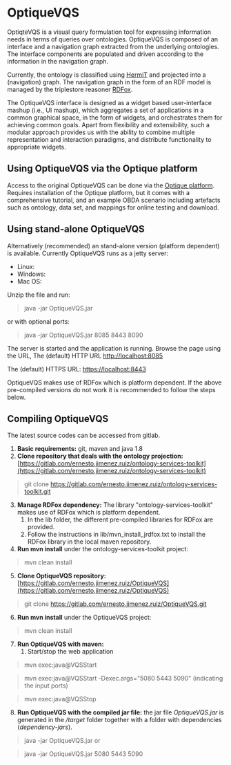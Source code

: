 # OptiqueVQS
OptiqteVQS is a visual query formulation tool for expressing information needs in terms of queries over ontologies. OptiqueVQS is composed of an interface and a navigation graph extracted from the underlying ontologies. The interface components are populated and driven according to the information in the navigation graph.

Currently, the ontology is classified using [HermiT](http://www.cs.ox.ac.uk/isg/tools/HermiT/) and projected into a (navigation) graph. The navigation graph in the form of an RDF model is managed by the triplestore reasoner [RDFox](http://www.cs.ox.ac.uk/isg/tools/RDFox/).

The OptiqueVQS interface is designed as a widget based user-interface mashup (i.e., UI mashup), which aggregates a set of applications in a common graphical space, in the form of widgets, and orchestrates them for achieving common goals. Apart from flexibility and extensibility, such a modular approach provides us with the ability to combine multiple representation and interaction paradigms, and distribute functionality to appropriate widgets.


## Using OptiqueVQS via the Optique platform

Access to the original OptiqueVQS can be done via the [Optique platform](http://optique-project.eu/northwind-tutorial/). Requires installation of the Optique platform, but it comes with a comprehensive tutorial, and an example OBDA scenario including artefacts such as ontology, data set, and mappings for online testing and download.

## Using stand-alone OptiqueVQS 

Alternatively (recommended) an stand-alone version (platform dependent) is available. Currently OptiqueVQS runs as a jetty server:

- Linux: 
- Windows: 
- Mac OS: 

Unzip the file and run:
> java -jar OptiqueVQS.jar

or with optional ports:
> java -jar OptiqueVQS.jar 8085 8443 8090


The server is started and the application is running. 
Browse the page using the URL, The (default) HTTP URL [http://localhost:8085](http://localhost:8085)

The (default) HTTPS URL: [https://localhost:8443](https://localhost:8443)


OptiqueVQS makes use of RDFox which is platform dependent. If the above pre-compiled versions do not work it is recommended to follow the steps below.


## Compiling OptiqueVQS

The latest source codes can be accessed from gitlab. 

1. **Basic requirements:** git, maven and java 1.8
2. **Clone repository that deals with the ontology projection:** [https://gitlab.com/ernesto.jimenez.ruiz/ontology-services-toolkit](https://gitlab.com/ernesto.jimenez.ruiz/ontology-services-toolkit)
> git clone https://gitlab.com/ernesto.jimenez.ruiz/ontology-services-toolkit.git
3. **Manage RDFox dependency:** The library "ontology-services-toolkit" makes use of RDFox which is platform dependent. 
	1. In the lib folder, the different pre-compiled libraries for RDFox are provided.
	2. Follow the instructions in lib/mvn_install_jrdfox.txt to install the RDFox library in the local maven repository.
4. **Run mvn install** under the ontology-services-toolkit project:
> mvn clean install
5. **Clone OptiqueVQS repository:** [https://gitlab.com/ernesto.jimenez.ruiz/OptiqueVQS](https://gitlab.com/ernesto.jimenez.ruiz/OptiqueVQS)
> git clone https://gitlab.com/ernesto.jimenez.ruiz/OptiqueVQS.git
6. **Run mvn install** under the OptiqueVQS project:
> mvn clean install
7. **Run OptiqueVQS with maven:**
	1. Start/stop the web application
	
> mvn exec:java@VQSStart

> mvn exec:java@VQSStart -Dexec.args="5080 5443 5090" (indicating the input ports)
	
> mvn exec:java@VQSStop 

8. **Run OptiqueVQS with the compiled jar file:** the jar file *OptiqueVQS.jar* is generated in the */target* folder together with a folder with dependencies (*dependency-jars*).

> java -jar OptiqueVQS.jar
or

> java -jar OptiqueVQS.jar 5080 5443 5090

